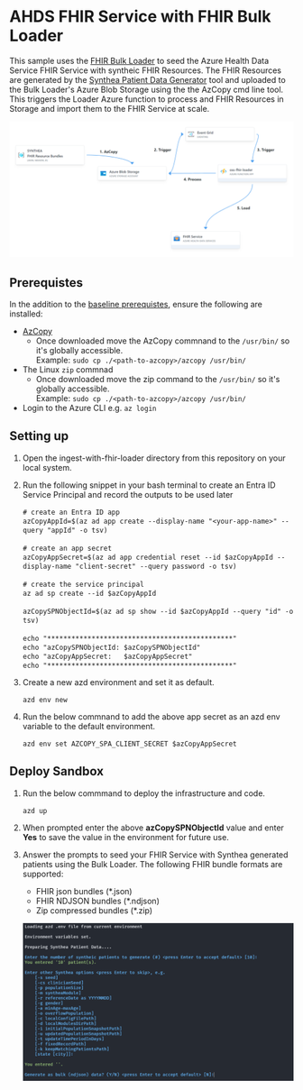 # AHDS FHIR Service with FHIR Bulk Loader

This sample uses the [FHIR Bulk Loader](https://github.com/microsoft/fhir-loader) to seed the Azure Health Data Service FHIR Service with syntheic FHIR Resources.  The FHIR Resources are generated by the [Synthea Patient Data Generator](https://github.com/synthetichealth/synthea?tab=readme-ov-file#syntheatm-patient-generator--) tool and uploaded to the Bulk Loader's Azure Blob Storage using the the AzCopy cmd line tool.  This triggers the Loader Azure function to process and FHIR Resources in Storage and import them to the FHIR Service at scale.  

![image info](./media/arch.png)

## Prerequistes
In the addition to the [baseline prerequistes](../README.md#prerequistes-for-all-scenarios), ensure the following are installed: 

* [AzCopy](https://learn.microsoft.com/en-us/azure/storage/common/storage-use-azcopy-v10#download-azcopy) 
    * Once downloaded move the AzCopy commnand to the `/usr/bin/` so it's globally accessible.     
    Example: `sudo cp ./<path-to-azcopy>/azcopy /usr/bin/` 
* The Linux `zip` commnad
    * Once downloaded move the zip command to the `/usr/bin/` so it's globally accessible.          
    Example: `sudo cp ./<path-to-azcopy>/azcopy /usr/bin/` 
* Login to the Azure CLI e.g. `az login`
 
 
## Setting up
1. Open the ingest-with-fhir-loader directory from this repository on your local system.

2. Run the following snippet in your bash terminal to create an Entra ID Service Principal and record the outputs to be used later 
    ```
    # create an Entra ID app
    azCopyAppId=$(az ad app create --display-name "<your-app-name>" --query "appId" -o tsv)

    # create an app secret 
    azCopyAppSecret=$(az ad app credential reset --id $azCopyAppId --display-name "client-secret" --query password -o tsv)

    # create the service principal
    az ad sp create --id $azCopyAppId

    azCopySPNObjectId=$(az ad sp show --id $azCopyAppId --query "id" -o tsv)

    echo "**********************************************"
    echo "azCopySPNObjectId: $azCopySPNObjectId" 
    echo "azCopyAppSecret:   $azCopyAppSecret"
    echo "**********************************************"
    ``` 
3. Create a new azd environment and set it as default.
    ```
    azd env new
    ```

4. Run the below commnand to add the above app secret as an azd env variable to the default environment. 
    ```
    azd env set AZCOPY_SPA_CLIENT_SECRET $azCopyAppSecret
    ```

## Deploy Sandbox
1.  Run the below commmand to deploy the infrastructure and code. 
    ```
    azd up
    ```
2. When prompted enter the above **azCopySPNObjectId** value and enter **Yes** to save the value in the environment for future use.
3. Answer the prompts to seed your FHIR Service with Synthea generated patients using the Bulk Loader.  The following FHIR bundle formats are supported:   
    - FHIR json bundles (*.json)
    - FHIR NDJSON bundles (*.ndjson)
    - Zip compressed bundles (*.zip)

    ![image info](./media/seedScriptImg1.png)

<!-- ### AHDS FHIR Service
The AHDS FHIR Service $import endpoint currently only supports FHIR NDJSON bundles.  Ref: https://learn.microsoft.com/en-us/azure/healthcare-apis/fhir/import-data#body. -->
